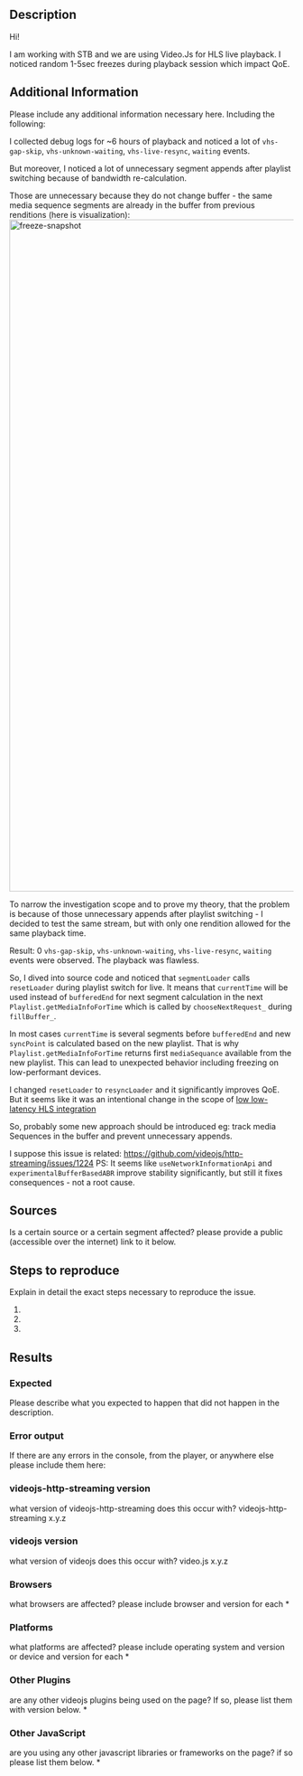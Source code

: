 ## Description
Hi!

I am working with STB and we are using Video.Js for HLS live playback. I noticed random 1-5sec freezes during playback session which impact QoE.

## Additional Information
Please include any additional information necessary here. Including the following:

I collected debug logs for ~6 hours of playback and noticed a lot of `vhs-gap-skip`, `vhs-unknown-waiting`, `vhs-live-resync`, `waiting` events.

But moreover, I noticed a lot of unnecessary segment appends after playlist switching because of bandwidth re-calculation.

Those are unnecessary because they do not change buffer - the same media sequence segments are already in the buffer from previous renditions (here is visualization):
<img width="1189" alt="freeze-snapshot" src="https://user-images.githubusercontent.com/94862693/155458563-e26b7de6-374b-4e2c-9047-0d17fcf72c14.png">


To narrow the investigation scope and to prove my theory, that the problem is because of those unnecessary appends after playlist switching - I decided to test the same stream, but with only one rendition allowed for the same playback time.

Result: 0 `vhs-gap-skip`, `vhs-unknown-waiting`, `vhs-live-resync`, `waiting` events were observed. The playback was flawless.

So, I dived into source code and noticed that `segmentLoader` calls `resetLoader` during playlist switch for live. It means that `currentTime` will be used instead of `bufferedEnd` for next segment calculation in the next `Playlist.getMediaInfoForTime` which is called by `chooseNextRequest_` during `fillBuffer_`.

In most cases `currentTime` is several segments before `bufferedEnd` and new `syncPoint` is calculated based on the new playlist. That is why `Playlist.getMediaInfoForTime` returns first `mediaSequance` available from the new playlist.
This can lead to unexpected behavior including freezing on low-performant devices.

I changed `resetLoader` to `resyncLoader` and it significantly improves QoE.
But it seems like it was an intentional change in the scope of [low low-latency HLS integration](https://github.com/videojs/http-streaming/pull/1201)

So, probably some new approach should be introduced eg: track media Sequences in the buffer and prevent unnecessary appends.

I suppose this issue is related: https://github.com/videojs/http-streaming/issues/1224
PS: It seems like `useNetworkInformationApi` and `experimentalBufferBasedABR` improve stability significantly, but still it fixes consequences - not a root cause.

## Sources
Is a certain source or a certain segment affected? please provide a public (accessible over the internet) link to it below.

## Steps to reproduce
Explain in detail the exact steps necessary to reproduce the issue.

1.
2.
3.

## Results
### Expected
Please describe what you expected to happen that did not happen in the description.

### Error output
If there are any errors in the console, from the player, or anywhere else please include them here:

### videojs-http-streaming version
what version of videojs-http-streaming does this occur with?
videojs-http-streaming x.y.z

### videojs version
what version of videojs does this occur with?
video.js x.y.z

### Browsers
what browsers are affected? please include browser and version for each
*

### Platforms
what platforms are affected? please include operating system and version or device and version for each
*

### Other Plugins
are any other videojs plugins being used on the page? If so, please list them with version below.
*

### Other JavaScript
are you using any other javascript libraries or frameworks on the page? if so please list them below.
*
